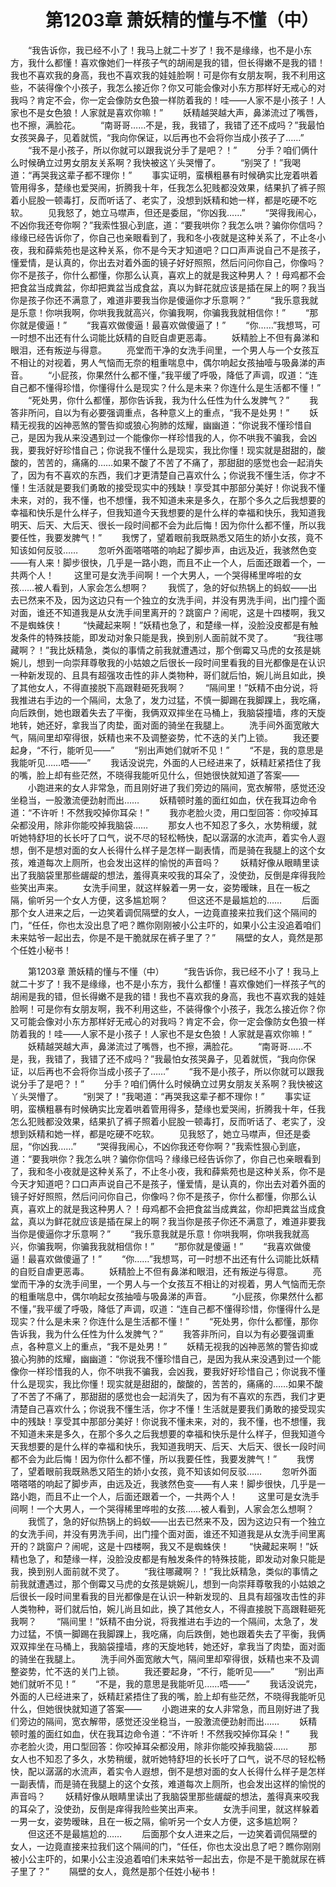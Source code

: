 # 　　第1203章 萧妖精的懂与不懂（中）
　　“我告诉你，我已经不小了！我马上就二十岁了！我不是缘缘，也不是小东方，我什么都懂！喜欢像她们一样孩子气的胡闹是我的错，但长得嫩不是我的错！我也不喜欢我的身高，我也不喜欢我的娃娃脸啊！可是你有女朋友啊，我不利用这些，不装得像个小孩子，我怎么接近你？你又可能会像对小东方那样好无戒心的对我吗？肯定不会，你一定会像防女色狼一样防着我的！哇——人家不是小孩子！人家也不是女色狼！人家就是喜欢你嘛！”
　　妖精越哭越大声，鼻涕流过了嘴唇，也不擦，满脸花。
　　“南哥哥……不是，我，我错了，我错了还不成吗？”我最怕女孩哭鼻子，见着就慌，“我向你保证，以后再也不会将你当成小孩子了……”
　　“我不是小孩子，所以你就可以跟我说分手了是吧？！”
　　分手？咱们俩什么时候确立过男女朋友关系啊？我快被这丫头哭懵了。
　　“别哭了！”我喝道：“再哭我这辈子都不理你！”
　　事实证明，蛮横粗暴有时候确实比宠着哄着管用得多，楚缘也爱哭闹，折腾我十年，任我怎么犯贱都没效果，结果扒了裤子照着小屁股一顿毒打，反而听话了、老实了，没想到妖精和她一样，都是吃硬不吃软。
　　见我怒了，她立马噤声，但还是委屈，“你凶我……”
　　“哭得我闹心，不凶你我还夸你啊？”我索性狠心到底，道：“要我哄你？我怎么哄？骗你你信吗？缘缘已经告诉你了，你自己也亲眼看到了，我和冬小夜就是这种关系了，不止冬小夜，我和薛紫苑也是这种关系，你不是今天才知道吧？口口声声说自己不是孩子，懂爱情，是认真的，你出去对着外面的镜子好好照照，然后问问你自己，你像吗？你不是孩子，你什么都懂，你那么认真，喜欢上的就是我这种男人？！母鸡都不会把食盆当成粪盆，你却把粪盆当成食盆，真以为鲜花就应该是插在屎上的啊？我当你是孩子你还不满意了，难道非要我当你是傻逼你才乐意啊？”
　　“我乐意我就是乐意！你哄我啊，你哄我我就高兴，你骗我啊，你骗我我就相信你！”
　　“那你就是傻逼！”
　　“我喜欢做傻逼！最喜欢做傻逼了！”
　　“你……”我想骂，可一时想不出还有什么词能比妖精的自贬自虐更恶毒。
　　妖精脸上不但有鼻涕和眼泪，还有叛逆与得意。
　　亮堂而干净的女洗手间里，一个男人与一个女孩互不相让的对视着，男人气恼而无奈的粗重喘息中，偶尔响起女孩抽噎与吸鼻涕的声音。
　　“小屁孩，你果然什么都不懂，”我平缓了呼吸，降低了声调，叹道：“连自己都不懂得珍惜，你懂得什么是现实？什么是未来？你连什么是生活都不懂！”
　　“死处男，你什么都懂，那你告诉我，我为什么任性为什么发脾气？”
　　我答非所问，自以为有必要强调重点，各种意义上的重点，“我不是处男！”
　　妖精无视我的凶神恶煞的警告抑或狼心狗肺的炫耀，幽幽道：“你说我不懂珍惜自己，是因为我从来没遇到过一个能像你一样珍惜我的人，你不哄我不骗我，会凶我，要我好好珍惜自己；你说我不懂什么是现实，我比你懂！现实就是甜甜的，酸酸的，苦苦的，痛痛的……如果不酸了不苦了不痛了，那甜甜的感觉也会一起消失了，因为有不喜欢的东西，我们才更清楚自己喜欢什么；你说我不懂生活，你才不懂！生活就是要我们勇敢的接受现实中的残缺！享受其中那部分美好！你说我不懂未来，对的，我不懂，也不想懂，我不知道未来是多久，在那个多久之后我想要的幸福和快乐是什么样子，但我知道今天我想要的是什么样的幸福和快乐，我知道我明天、后天、大后天、很长一段时间都不会为此后悔！因为你什么都不懂，所以我要任性，我要发脾气！”
　　我愣了，望着眼前我既熟悉又陌生的娇小女孩，竟不知该如何反驳……
　　忽听外面嗒嗒嗒的响起了脚步声，由远及近，我骇然色变——有人来！脚步很快，几乎是一路小跑，而且不止一个人，后面还跟着一个，一共两个人！
　　这里可是女洗手间啊！一个大男人，一个哭得稀里哗啦的女孩……被人看到，人家会怎么想啊？
　　我慌了，急的好似热锅上的蚂蚁——出去已然来不及，因为这边只有一个独立的女洗手间，并没有男洗手间，出门撞个面对面，谁还不知道我是从女洗手间里离开的？跳窗户？闹呢，这是十四楼啊，我又不是蜘蛛侠！
　　“快藏起来啊！”妖精也急了，和楚缘一样，没脸没皮都是有触发条件的特殊技能，即发动对象只能是我，换到别人面前就不灵了。
　　“我往哪藏啊？！”我比妖精急，类似的事情之前我就遭遇过，那个倒霉又马虎的女孩是姚婉儿，想到一向崇拜尊敬我的小姑娘之后很长一段时间里看我的目光都像是在认识一种新发现的、且具有超强攻击性的非人类物种，哥们就后怕，婉儿尚且如此，换了其他女人，不得直接脱下高跟鞋砸死我啊？
　　“隔间里！”妖精不由分说，将我推进右手边的一个隔间，太急了，发力过猛，不慎一脚踢在我脚踝上，我吃痛，向后跌倒，她也跟着失去了平衡，我俩双双摔坐在马桶上，我脑袋撞墙，疼的天旋地转，她还好，拿我当了肉垫，面对面的骑坐在我腿上。
　　洗手间外面宽敞大气，隔间里却窄得很，妖精也来不及调整姿势，忙不迭的关门上锁。
　　我还要起身，“不行，能听见——”
　　“别出声她们就听不见！”
　　“不是，我的意思是我能听见……唔——”
　　我话没说完，外面的人已经进来了，妖精赶紧捂住了我的嘴，脸上却有些茫然，不晓得我能听见什么，但她很快就知道了答案——
　　小跑进来的女人非常急，而且刚好进了我们旁边的隔间，宽衣解带，感觉还没坐稳当，一股激流便劲射而出……
　　妖精顿时羞的面红如血，伏在我耳边命令道：“不许听！不然我咬掉你耳朵！”
　　我亦老脸火烫，用口型回答：你咬掉耳朵都没用，除非你能咬掉我脑袋……
　　那女人也不知忍了多久，水势稍缓，就听她特舒坦的长长吁了口气，说不尽的轻松畅快，配以潺潺的水流声，着实令人遐想，倒不是想对面的女人长得什么样子是怎样一副表情，而是骑在我腿上的这个女孩，难道每次上厕所，也会发出这样的愉悦的声音吗？
　　妖精好像从眼睛里读出了我脑袋里那些龌龊的想法，羞得真来咬我的耳朵了，没使劲，反倒是痒得我险些笑出声来。
　　女洗手间里，就这样躲着一男一女，姿势暧昧，且在一板之隔，偷听另一个女人方便，这多尴尬啊？
　　但这还不是最尴尬的……
　　后面那个女人进来之后，一边笑着调侃隔壁的女人，一边竟直接来拉我们这个隔间的门，“任任，你也太没出息了吧？瞧你刚刚被小公主吓的，如果小公主没追着咱们未来姑爷一起出去，你是不是干脆就尿在裤子里了？”
　　隔壁的女人，竟然是那个任姓小秘书！

　　第1203章 萧妖精的懂与不懂（中）
　　“我告诉你，我已经不小了！我马上就二十岁了！我不是缘缘，也不是小东方，我什么都懂！喜欢像她们一样孩子气的胡闹是我的错，但长得嫩不是我的错！我也不喜欢我的身高，我也不喜欢我的娃娃脸啊！可是你有女朋友啊，我不利用这些，不装得像个小孩子，我怎么接近你？你又可能会像对小东方那样好无戒心的对我吗？肯定不会，你一定会像防女色狼一样防着我的！哇——人家不是小孩子！人家也不是女色狼！人家就是喜欢你嘛！”
　　妖精越哭越大声，鼻涕流过了嘴唇，也不擦，满脸花。
　　“南哥哥……不是，我，我错了，我错了还不成吗？”我最怕女孩哭鼻子，见着就慌，“我向你保证，以后再也不会将你当成小孩子了……”
　　“我不是小孩子，所以你就可以跟我说分手了是吧？！”
　　分手？咱们俩什么时候确立过男女朋友关系啊？我快被这丫头哭懵了。
　　“别哭了！”我喝道：“再哭我这辈子都不理你！”
　　事实证明，蛮横粗暴有时候确实比宠着哄着管用得多，楚缘也爱哭闹，折腾我十年，任我怎么犯贱都没效果，结果扒了裤子照着小屁股一顿毒打，反而听话了、老实了，没想到妖精和她一样，都是吃硬不吃软。
　　见我怒了，她立马噤声，但还是委屈，“你凶我……”
　　“哭得我闹心，不凶你我还夸你啊？”我索性狠心到底，道：“要我哄你？我怎么哄？骗你你信吗？缘缘已经告诉你了，你自己也亲眼看到了，我和冬小夜就是这种关系了，不止冬小夜，我和薛紫苑也是这种关系，你不是今天才知道吧？口口声声说自己不是孩子，懂爱情，是认真的，你出去对着外面的镜子好好照照，然后问问你自己，你像吗？你不是孩子，你什么都懂，你那么认真，喜欢上的就是我这种男人？！母鸡都不会把食盆当成粪盆，你却把粪盆当成食盆，真以为鲜花就应该是插在屎上的啊？我当你是孩子你还不满意了，难道非要我当你是傻逼你才乐意啊？”
　　“我乐意我就是乐意！你哄我啊，你哄我我就高兴，你骗我啊，你骗我我就相信你！”
　　“那你就是傻逼！”
　　“我喜欢做傻逼！最喜欢做傻逼了！”
　　“你……”我想骂，可一时想不出还有什么词能比妖精的自贬自虐更恶毒。
　　妖精脸上不但有鼻涕和眼泪，还有叛逆与得意。
　　亮堂而干净的女洗手间里，一个男人与一个女孩互不相让的对视着，男人气恼而无奈的粗重喘息中，偶尔响起女孩抽噎与吸鼻涕的声音。
　　“小屁孩，你果然什么都不懂，”我平缓了呼吸，降低了声调，叹道：“连自己都不懂得珍惜，你懂得什么是现实？什么是未来？你连什么是生活都不懂！”
　　“死处男，你什么都懂，那你告诉我，我为什么任性为什么发脾气？”
　　我答非所问，自以为有必要强调重点，各种意义上的重点，“我不是处男！”
　　妖精无视我的凶神恶煞的警告抑或狼心狗肺的炫耀，幽幽道：“你说我不懂珍惜自己，是因为我从来没遇到过一个能像你一样珍惜我的人，你不哄我不骗我，会凶我，要我好好珍惜自己；你说我不懂什么是现实，我比你懂！现实就是甜甜的，酸酸的，苦苦的，痛痛的……如果不酸了不苦了不痛了，那甜甜的感觉也会一起消失了，因为有不喜欢的东西，我们才更清楚自己喜欢什么；你说我不懂生活，你才不懂！生活就是要我们勇敢的接受现实中的残缺！享受其中那部分美好！你说我不懂未来，对的，我不懂，也不想懂，我不知道未来是多久，在那个多久之后我想要的幸福和快乐是什么样子，但我知道今天我想要的是什么样的幸福和快乐，我知道我明天、后天、大后天、很长一段时间都不会为此后悔！因为你什么都不懂，所以我要任性，我要发脾气！”
　　我愣了，望着眼前我既熟悉又陌生的娇小女孩，竟不知该如何反驳……
　　忽听外面嗒嗒嗒的响起了脚步声，由远及近，我骇然色变——有人来！脚步很快，几乎是一路小跑，而且不止一个人，后面还跟着一个，一共两个人！
　　这里可是女洗手间啊！一个大男人，一个哭得稀里哗啦的女孩……被人看到，人家会怎么想啊？
　　我慌了，急的好似热锅上的蚂蚁——出去已然来不及，因为这边只有一个独立的女洗手间，并没有男洗手间，出门撞个面对面，谁还不知道我是从女洗手间里离开的？跳窗户？闹呢，这是十四楼啊，我又不是蜘蛛侠！
　　“快藏起来啊！”妖精也急了，和楚缘一样，没脸没皮都是有触发条件的特殊技能，即发动对象只能是我，换到别人面前就不灵了。
　　“我往哪藏啊？！”我比妖精急，类似的事情之前我就遭遇过，那个倒霉又马虎的女孩是姚婉儿，想到一向崇拜尊敬我的小姑娘之后很长一段时间里看我的目光都像是在认识一种新发现的、且具有超强攻击性的非人类物种，哥们就后怕，婉儿尚且如此，换了其他女人，不得直接脱下高跟鞋砸死我啊？
　　“隔间里！”妖精不由分说，将我推进右手边的一个隔间，太急了，发力过猛，不慎一脚踢在我脚踝上，我吃痛，向后跌倒，她也跟着失去了平衡，我俩双双摔坐在马桶上，我脑袋撞墙，疼的天旋地转，她还好，拿我当了肉垫，面对面的骑坐在我腿上。
　　洗手间外面宽敞大气，隔间里却窄得很，妖精也来不及调整姿势，忙不迭的关门上锁。
　　我还要起身，“不行，能听见——”
　　“别出声她们就听不见！”
　　“不是，我的意思是我能听见……唔——”
　　我话没说完，外面的人已经进来了，妖精赶紧捂住了我的嘴，脸上却有些茫然，不晓得我能听见什么，但她很快就知道了答案——
　　小跑进来的女人非常急，而且刚好进了我们旁边的隔间，宽衣解带，感觉还没坐稳当，一股激流便劲射而出……
　　妖精顿时羞的面红如血，伏在我耳边命令道：“不许听！不然我咬掉你耳朵！”
　　我亦老脸火烫，用口型回答：你咬掉耳朵都没用，除非你能咬掉我脑袋……
　　那女人也不知忍了多久，水势稍缓，就听她特舒坦的长长吁了口气，说不尽的轻松畅快，配以潺潺的水流声，着实令人遐想，倒不是想对面的女人长得什么样子是怎样一副表情，而是骑在我腿上的这个女孩，难道每次上厕所，也会发出这样的愉悦的声音吗？
　　妖精好像从眼睛里读出了我脑袋里那些龌龊的想法，羞得真来咬我的耳朵了，没使劲，反倒是痒得我险些笑出声来。
　　女洗手间里，就这样躲着一男一女，姿势暧昧，且在一板之隔，偷听另一个女人方便，这多尴尬啊？
　　但这还不是最尴尬的……
　　后面那个女人进来之后，一边笑着调侃隔壁的女人，一边竟直接来拉我们这个隔间的门，“任任，你也太没出息了吧？瞧你刚刚被小公主吓的，如果小公主没追着咱们未来姑爷一起出去，你是不是干脆就尿在裤子里了？”
　　隔壁的女人，竟然是那个任姓小秘书！
